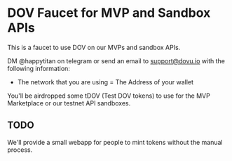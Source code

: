 # DOV Faucet for MVP and Sandbox APIs 

This is a faucet to use DOV on our MVPs and sandbox APIs.

DM @happytitan on telegram or send an email to support@dovu.io with the following information:

- The network that you are using
= The Address of your wallet
  
You'll be airdropped some tDOV (Test DOV tokens) to use for the MVP Marketplace or our testnet API sandboxes.

## TODO

We'll provide a small webapp for people to mint tokens without the manual process.